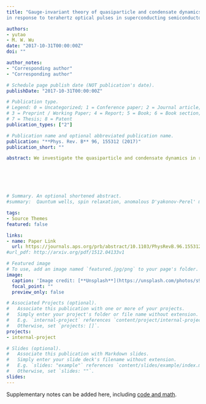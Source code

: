 ```yaml
---
title: "Gauge-invariant theory of quasiparticle and condensate dynamics
in response to terahertz optical pulses in superconducting semiconductor quantum wells. II. (s+p)-wave superconductivity in the strong spin-orbit coupling limit"

authors:
- yutao
- M. W. Wu
date: "2017-10-31T00:00:00Z"
doi: ""

author_notes:
- "Corresponding author"
- "Corresponding author"

# Schedule page publish date (NOT publication's date).
publishDate: "2017-10-31T00:00:00Z"

# Publication type.
# Legend: 0 = Uncategorized; 1 = Conference paper; 2 = Journal article;
# 3 = Preprint / Working Paper; 4 = Report; 5 = Book; 6 = Book section;
# 7 = Thesis; 8 = Patent
publication_types: ["2"]

# Publication name and optional abbreviated publication name.
publication: "**Phys. Rev. B** 96, 155312 (2017)"
publication_short: ""

abstract: We investigate the quasiparticle and condensate dynamics in response to the terahertz (THz) optical pulses in the strong spin-orbit-coupled (s+p)-wave superconducting semiconductor quantum wells by using the gauge-invariant optical Bloch equations in the quasiparticle approximation. Both the dynamics of triplet and singlet superconductivity are studied in response to the THz optical pulses. Specifically, for the triplet superconductivity, we predict that in the (s+p)-wave superconducting (100) quantum wells, with the vector potential parallel to the quantum wells, the optical field can cause the total spin polarization of Cooper pairs, oscillating with the frequency of the optical field. The direction of the total Cooper-pair spin polarization is shown to be parallel to the vector potential. For the singlet superconductivity, we show that due to the large spin-orbit coupling in InSb (100) quantum wells, there exist two Fermi surfaces including the inner and outer ones. In this specific configuration, the superconducting momentum can be tuned to be larger than the inner Fermi momentum but smaller than the outer one. We find that in this regime, the dynamics of the Higgs mode and charge imbalance shows different features in comparison with the conventional s-wave case.






# Summary. An optional shortened abstract.
#summary:  Qauntum wells, spin relaxation, anomalous D'yakonov-Perel' mechanism, Hartree-Fock field.

tags:
- Source Themes
featured: false

links:
- name: Paper Link
  url: https://journals.aps.org/prb/abstract/10.1103/PhysRevB.96.155312
#url_pdf: http://arxiv.org/pdf/1512.04133v1

# Featured image
# To use, add an image named `featured.jpg/png` to your page's folder. 
image:
  caption: 'Image credit: [**Unsplash**](https://unsplash.com/photos/s9CC2SKySJM)'
  focal_point: ""
  preview_only: false

# Associated Projects (optional).
#   Associate this publication with one or more of your projects.
#   Simply enter your project's folder or file name without extension.
#   E.g. `internal-project` references `content/project/internal-project/index.md`.
#   Otherwise, set `projects: []`.
projects:
- internal-project

# Slides (optional).
#   Associate this publication with Markdown slides.
#   Simply enter your slide deck's filename without extension.
#   E.g. `slides: "example"` references `content/slides/example/index.md`.
#   Otherwise, set `slides: ""`.
slides:
---
```


Supplementary notes can be added here, including [code and math](https://sourcethemes.com/academic/docs/writing-markdown-latex/).
